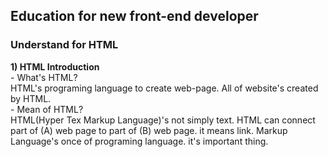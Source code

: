 <h2> Education for new front-end developer </h2>
<h3>Understand for HTML</h3>
<span><b>1) HTML Introduction</b></span><br>
- What's HTML?<br>
HTML's programing language to create web-page. All of website's created by HTML.<br>
- Mean of HTML?<br>
HTML(Hyper Tex Markup Language)'s not simply text. HTML can connect part of (A) web page to part of (B) web page. it means link.
Markup Language's once of programing language. 
it's important thing.
